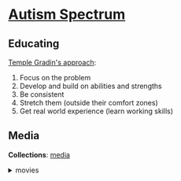 # [Autism Spectrum](https://en.wikipedia.org/wiki/Autism_spectrum)

## Educating

[Temple Gradin's approach](temple.md):
1. Focus on the problem
2. Develop and build on abilities and strengths
3. Be consistent
4. Stretch them (outside their comfort zones)
5. Get real world experience (learn working skills)

## Media

**Collections**:
[media](https://en.wikipedia.org/wiki/Autism_spectrum_disorders_in_the_media)

<details><summary>movies</summary>

**Movies**:
- full:
  - exploratory:
    - (2009) Adam [wiki](https://en.wikipedia.org/wiki/Adam_(2009_film))
    - (2009) Mary and Max [wiki](https://en.wikipedia.org/wiki/Mary_and_Max)
    - (2010) My Name Is Khan [wiki](https://en.wikipedia.org/wiki/My_Name_Is_Khan)
    <!-- - (1988) Rain Man [wiki](https://en.wikipedia.org/wiki/Rain_Man)
    - (1986) Malcolm [wiki](https://en.wikipedia.org/wiki/Malcolm_(film))
    - (2015) The Big Short [wiki](https://en.wikipedia.org/wiki/The_Big_Short_(film))
    - (2006) Snow Cake [wiki](https://en.wikipedia.org/wiki/Snow_Cake)
    - (2004) Somersault [wiki](https://en.wikipedia.org/wiki/Somersault_(film)) -->
  - practical:
    - (2010) Temple Grandin [wiki](https://en.wikipedia.org/wiki/Temple_Grandin_(film))
    - (1979) Son-Rise: A Miracle of Love [wiki](https://en.wikipedia.org/wiki/Son-Rise:_A_Miracle_of_Love)
    <!-- - (2008) The Black Balloon [wiki](https://en.wikipedia.org/wiki/The_Black_Balloon_(film)) -->
- short:
  - (2020) Loop [wiki](https://en.wikipedia.org/wiki/Loop_(2020_film))

</details>
